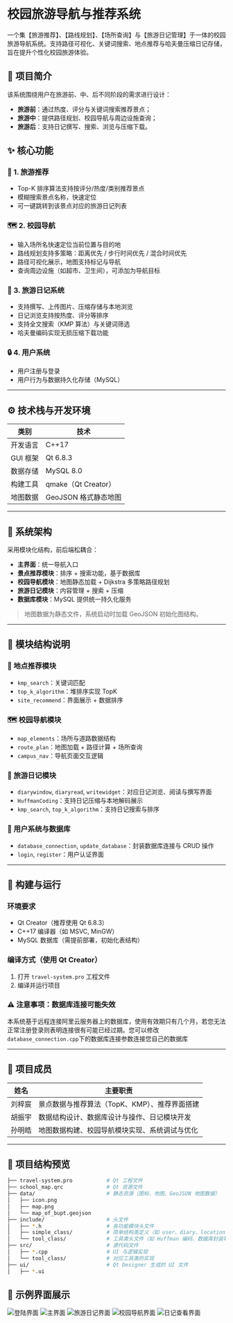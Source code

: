 # 校园旅游导航与推荐系统

一个集【旅游推荐】、【路线规划】、【场所查询】与【旅游日记管理】于一体的校园旅游导航系统。支持路径可视化、关键词搜索、地点推荐与哈夫曼压缩日记存储，旨在提升个性化校园旅游体验。

## 🧭 项目简介

该系统围绕用户在旅游前、中、后不同阶段的需求进行设计：

- **旅游前**：通过热度、评分与关键词搜索推荐景点；
- **旅游中**：提供路径规划、校园导航与周边设施查询；
- **旅游后**：支持日记撰写、搜索、浏览与压缩下载。

## ✨ 核心功能

### 📌 1. 旅游推荐
- Top-K 排序算法支持按评分/热度/类别推荐景点
- 模糊搜索景点名称，快速定位
- 可一键跳转到该景点对应的旅游日记列表

### 🗺️ 2. 校园导航
- 输入场所名快速定位当前位置与目的地
- 路线规划支持多策略：距离优先 / 步行时间优先 / 混合时间优先
- 路径可视化展示，地图支持标记与导航
- 查询周边设施（如超市、卫生间），可添加为导航目标

### 📝 3. 旅游日记系统
- 支持撰写、上传图片、压缩存储与本地浏览
- 日记浏览支持按热度、评分等排序
- 支持全文搜索（KMP 算法）与关键词筛选
- 哈夫曼编码实现无损压缩下载功能

### 🔒 4. 用户系统
- 用户注册与登录
- 用户行为与数据持久化存储（MySQL）

---

## ⚙️ 技术栈与开发环境

| 类别 | 技术 |
|------|------|
| 开发语言 | C++17 |
| GUI 框架 | Qt 6.8.3 |
| 数据存储 | MySQL 8.0 |
| 构建工具 | qmake（Qt Creator） |
| 地图数据 | GeoJSON 格式静态地图 |

---

## 🧱 系统架构

采用模块化结构，前后端松耦合：

- **主界面**：统一导航入口
- **景点推荐模块**：排序 + 搜索功能，基于数据库
- **校园导航模块**：地图静态加载 + Dijkstra 多策略路径规划
- **旅游日记模块**：内容管理 + 搜索 + 压缩
- **数据库模块**：MySQL 提供统一持久化服务

> 地图数据为静态文件，系统启动时加载 GeoJSON 初始化图结构。

---

## 🧩 模块结构说明

### 📍 地点推荐模块
- `kmp_search`：关键词匹配
- `top_k_algorithm`：堆排序实现 TopK
- `site_recommend`：界面展示 + 数据排序

### 🗺️ 校园导航模块
- `map_elements`：场所与道路数据结构
- `route_plan`：地图加载 + 路径计算 + 场所查询
- `campus_nav`：导航页面交互逻辑

### 📖 旅游日记模块
- `diarywindow`, `diaryread`, `writewidget`：对应日记浏览、阅读与撰写界面
- `HuffmanCoding`：支持日记压缩与本地解码展示
- `kmp_search`, `top_k_algorithm`：支持日记搜索与排序

### 🧬 用户系统与数据库
- `database_connection`, `update_database`：封装数据库连接与 CRUD 操作
- `login`, `register`：用户认证界面

---

## 🧪 构建与运行

### 环境要求
- Qt Creator（推荐使用 Qt 6.8.3）
- C++17 编译器（如 MSVC, MinGW）
- MySQL 数据库（需提前部署，初始化表结构）

### 编译方式（使用 Qt Creator）
1. 打开 `travel-system.pro` 工程文件
2. 编译并运行项目

### ⚠️ 注意事项：数据库连接可能失效

本系统基于远程连接阿里云服务器上的数据库，使用有效期只有几个月，若您无法正常注册登录则表明连接很有可能已经过期。您可以修改`database_connection.cpp`下的数据库连接参数连接您自己的数据库

---

## 👥 项目成员

| 姓名 | 主要职责 |
|------|----------|
| 刘梓宸 | 景点数据与推荐算法（TopK、KMP）、推荐界面搭建 |
| 胡振宇 | 数据结构设计、数据库设计与操作、日记模块开发 |
| 孙明皓 | 地图数据构建、校园导航模块实现、系统调试与优化 |

---

## 📂 项目结构预览
```bash
├── travel-system.pro           # Qt 工程文件
├── school_map.qrc              # Qt 资源文件
├── data/                       # 静态资源（图标、地图、GeoJSON 地图数据）
│   ├── icon.png
│   ├── map.png
│   └── map_of_bupt.geojson
├── include/                    # 头文件
│   ├── *.h                     # 各功能模块头文件
│   ├── simple_class/           # 简单结构类定义（如 user、diary、location 等）
│   └── tool_class/             # 工具类头文件（如 Huffman 编码、数据库封装等）
├── src/                        # 源代码文件
│   ├── *.cpp                   # UI 与逻辑实现
│   └── tool_class/             # 对应工具类的实现
├── ui/                         # Qt Designer 生成的 UI 文件
│   ├── *.ui
```
## 📸 示例界面展示
![登陆界面](images/image-1.png "登陆界面")
![主界面](images/image-2.png "主界面")
![旅游日记界面](images/image-3.png "旅游日记界面")
![校园导航界面](images/image-4.png "校园导航界面")
![日记查看界面](images/image-5.png "日记查看界面")
